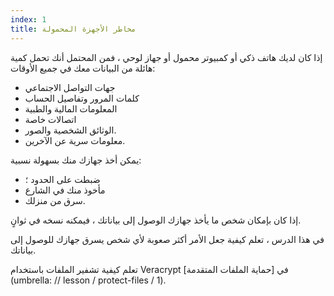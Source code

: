 ```yaml
---
index: 1
title: مخاطر الأجهزة المحمولة
---
```

إذا كان لديك هاتف ذكي أو كمبيوتر محمول أو جهاز لوحي ، فمن المحتمل أنك تحمل كمية هائلة من البيانات معك في جميع الأوقات:

*    جهات التواصل الاجتماعي
*  كلمات المرور وتفاصيل الحساب
*  المعلومات المالية والطبية
*  اتصالات خاصة
*  الوثائق الشخصية والصور.
*  معلومات سرية عن الآخرين.

يمكن أخذ جهازك منك بسهولة نسبية:

*    ضبطت على الحدود ؛
*  مأخوذ منك في الشارع
*  سرق من منزلك.

إذا كان بإمكان شخص ما يأخذ جهازك الوصول إلى بياناتك ، فيمكنه نسخه في ثوانٍ.

في هذا الدرس ، تعلم كيفية جعل الأمر أكثر صعوبة لأي شخص يسرق جهازك للوصول إلى بياناتك.

تعلم كيفية تشفير الملفات باستخدام Veracrypt في [حماية الملفات المتقدمة](umbrella: // lesson / protect-files / 1).